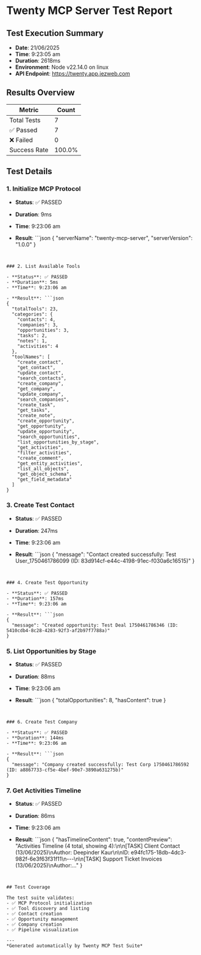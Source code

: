 # Twenty MCP Server Test Report

## Test Execution Summary

- **Date**: 21/06/2025
- **Time**: 9:23:05 am
- **Duration**: 2618ms
- **Environment**: Node v22.14.0 on linux
- **API Endpoint**: https://twenty.app.jezweb.com

## Results Overview

| Metric | Count |
|--------|-------|
| Total Tests | 7 |
| ✅ Passed | 7 |
| ❌ Failed | 0 |
| Success Rate | 100.0% |

## Test Details


### 1. Initialize MCP Protocol

- **Status**: ✅ PASSED
- **Duration**: 9ms
- **Time**: 9:23:06 am

- **Result**: ```json
{
  "serverName": "twenty-mcp-server",
  "serverVersion": "1.0.0"
}
```


### 2. List Available Tools

- **Status**: ✅ PASSED
- **Duration**: 5ms
- **Time**: 9:23:06 am

- **Result**: ```json
{
  "totalTools": 23,
  "categories": {
    "contacts": 4,
    "companies": 3,
    "opportunities": 3,
    "tasks": 2,
    "notes": 1,
    "activities": 4
  },
  "toolNames": [
    "create_contact",
    "get_contact",
    "update_contact",
    "search_contacts",
    "create_company",
    "get_company",
    "update_company",
    "search_companies",
    "create_task",
    "get_tasks",
    "create_note",
    "create_opportunity",
    "get_opportunity",
    "update_opportunity",
    "search_opportunities",
    "list_opportunities_by_stage",
    "get_activities",
    "filter_activities",
    "create_comment",
    "get_entity_activities",
    "list_all_objects",
    "get_object_schema",
    "get_field_metadata"
  ]
}
```


### 3. Create Test Contact

- **Status**: ✅ PASSED
- **Duration**: 247ms
- **Time**: 9:23:06 am

- **Result**: ```json
{
  "message": "Contact created successfully: Test User_1750461786099 (ID: 83d914cf-e44c-4198-91ec-f030a6c16515)"
}
```


### 4. Create Test Opportunity

- **Status**: ✅ PASSED
- **Duration**: 157ms
- **Time**: 9:23:06 am

- **Result**: ```json
{
  "message": "Created opportunity: Test Deal 1750461786346 (ID: 5410cdb4-8c28-4283-92f3-af2b97f7788a)"
}
```


### 5. List Opportunities by Stage

- **Status**: ✅ PASSED
- **Duration**: 88ms
- **Time**: 9:23:06 am

- **Result**: ```json
{
  "totalOpportunities": 8,
  "hasContent": true
}
```


### 6. Create Test Company

- **Status**: ✅ PASSED
- **Duration**: 144ms
- **Time**: 9:23:06 am

- **Result**: ```json
{
  "message": "Company created successfully: Test Corp 1750461786592 (ID: a8867733-cf5e-4bef-90e7-3890a631275b)"
}
```


### 7. Get Activities Timeline

- **Status**: ✅ PASSED
- **Duration**: 86ms
- **Time**: 9:23:06 am

- **Result**: ```json
{
  "hasTimelineContent": true,
  "contentPreview": "Activities Timeline (4 total, showing 4):\n\n[TASK] Client Contact  (13/06/2025)\nAuthor: Deepinder Kaur\n\nID: e94fc175-18db-4dc3-982f-6e3f63f31f11\n---\n\n[TASK] Support Ticket Invoices (13/06/2025)\nAuthor:..."
}
```


## Test Coverage

The test suite validates:
- ✅ MCP Protocol initialization
- ✅ Tool discovery and listing
- ✅ Contact creation
- ✅ Opportunity management
- ✅ Company creation
- ✅ Pipeline visualization

---
*Generated automatically by Twenty MCP Test Suite*
